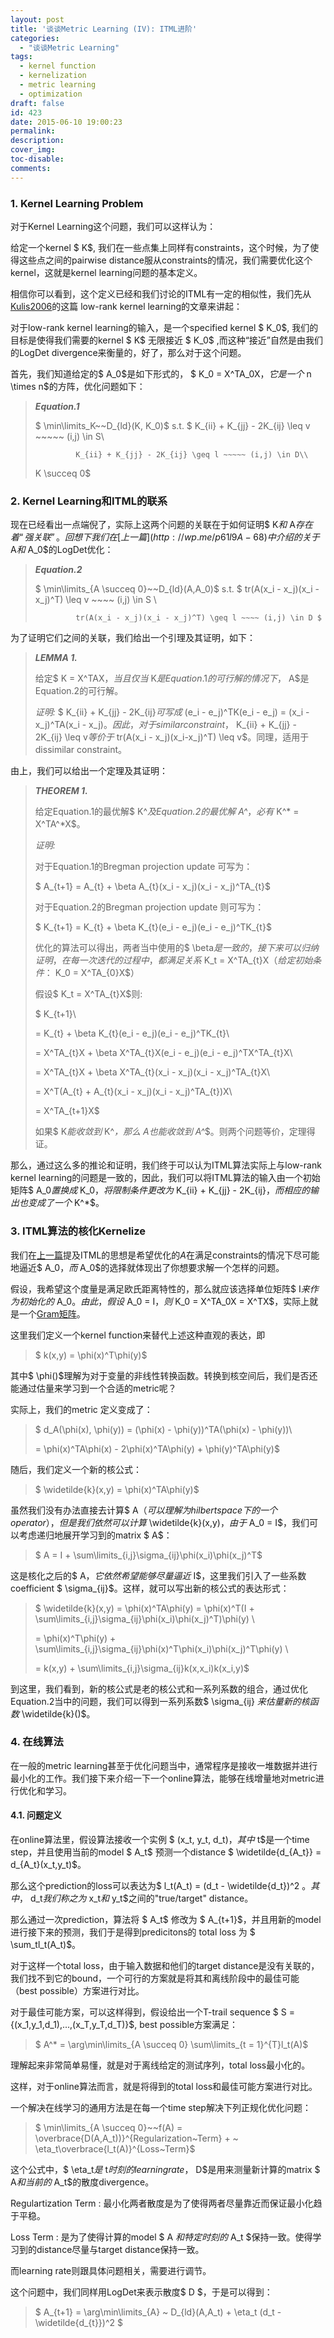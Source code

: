 ```yaml
---
layout: post
title: '谈谈Metric Learning (IV): ITML进阶'
categories:
  - "谈谈Metric Learning"
tags:
  - kernel function
  - kernelization
  - metric learning
  - optimization
draft: false
id: 423
date: 2015-06-10 19:00:23
permalink:
description:
cover_img:
toc-disable:
comments:
---
```


### 1\. Kernel Learning Problem

对于Kernel Learning这个问题，我们可以这样认为：

给定一个kernel $ K$, 我们在一些点集上同样有constraints，这个时候，为了使得这些点之间的pairwise distance服从constraints的情况，我们需要优化这个kernel，这就是kernel learning问题的基本定义。

相信你可以看到，这个定义已经和我们讨论的ITML有一定的相似性，我们先从[Kulis2006](http://dl.acm.org/citation.cfm?id=1143908)的这篇 low-rank kernel learning的文章来讲起：

对于low-rank kernel learning的输入，是一个specified kernel $ K_0$, 我们的目标是使得我们需要的kernel $ K$ 无限接近 $ K_0$ ,而这种“接近”自然是由我们的LogDet divergence来衡量的，好了，那么对于这个问题。

首先，我们知道给定的$ A_0$是如下形式的， $ K_0 = X^TA_0X$，它是一个$ n \times n$的方阵，优化问题如下：

> **_Equation.1_**
>
>   $ \min\limits_K~~D_{ld}(K, K_0)$
>   s.t. $ K_{ii} + K_{jj} - 2K_{ij} \leq v ~~~~~ (i,j) \in S\\
>
>              K_{ii} + K_{jj} - 2K_{ij} \geq l ~~~~~ (i,j) \in D\\
>
> K \succeq 0$

### 2\. Kernel Learning和ITML的联系

现在已经看出一点端倪了，实际上这两个问题的关联在于如何证明$ K$和$ A$存在着“强关联”。回想下我们在[上一篇](http://wp.me/p61l9A-68)中介绍的关于$ A$和$ A_0$的LogDet优化：

> **_Equation.2_**
>
>   $ \min\limits_{A \succeq 0}~~D_{ld}(A,A_0)$
>   s.t. $ tr(A(x_i - x_j)(x_i - x_j)^T) \leq v ~~~~ (i,j) \in S \\
>
>              tr(A(x_i - x_j)(x_i - x_j)^T) \geq l ~~~~ (i,j) \in D $

为了证明它们之间的关联，我们给出一个引理及其证明，如下：

> **_LEMMA 1._**
>
>   给定$ K = X^TAX$， 当且仅当$ K$是Equation.1的可行解的情况下，$ A$是Equation.2的可行解。
>
>   _证明:_
>   $ K_{ii} + K_{jj} - 2K_{ij}$可写成$ (e_i - e_j)^TK(e_i - e_j) = (x_i - x_j)^TA(x_i - x_j)$。因此，对于similar constraint，$ K_{ii} + K_{jj} - 2K_{ij} \leq v$等价于$ tr(A(x_i - x_j)(x_i-x_j)^T) \leq v$。同理，适用于dissimilar constraint。

由上，我们可以给出一个定理及其证明：

> **_THEOREM 1._**
>
>   给定Equation.1的最优解$ K^*$及Equation.2的最优解$ A^*$，必有$ K^* = X^TA^*X$。
>
>   _证明:_
>
>   对于Equation.1的Bregman projection update 可写为：
>
>   $ A_{t+1} = A_{t} + \beta A_{t}(x_i - x_j)(x_i - x_j)^TA_{t}$
>
>   对于Equation.2的Bregman projection update 则可写为：
>
>   $ K_{t+1} = K_{t} + \beta K_{t}(e_i - e_j)(e_i - e_j)^TK_{t}$
>
>   优化的算法可以得出，两者当中使用的$ \beta$是一致的，接下来可以归纳证明，在每一次迭代的过程中，都满足关系$ K_t = X^TA_{t}X$（给定初始条件：$ K_0 = X^TA_{0}X$）
>
>   假设$ K_t = X^TA_{t}X$则:
>
>   $ K_{t+1}\\
>
>  = K_{t} + \beta K_{t}(e_i - e_j)(e_i - e_j)^TK_{t}\\
>
>  = X^TA_{t}X + \beta X^TA_{t}X(e_i - e_j)(e_i - e_j)^TX^TA_{t}X\\
>
>  = X^TA_{t}X + \beta X^TA_{t}(x_i - x_j)(x_i - x_j)^TA_{t}X\\
>
>  = X^T(A_{t} + A_{t}(x_i - x_j)(x_i - x_j)^TA_{t})X\\
>
>  = X^TA_{t+1}X$
>
>   如果$ K$能收敛到$ K^*$，那么$ A$也能收敛到$ A^*$。则两个问题等价，定理得证。

那么，通过这么多的推论和证明，我们终于可以认为ITML算法实际上与low-rank kernel learning的问题是一致的，因此，我们可以将ITML算法的输入由一个初始矩阵$ A_0$置换成$ K_0$，将限制条件更改为$ K_{ii} + K_{jj} - 2K_{ij}$，而相应的输出也变成了一个$ K^*$。

### 3\. ITML算法的核化Kernelize

我们在[上一篇](http://wp.me/p61l9A-68)提及ITML的思想是希望优化的$A$在满足constraints的情况下尽可能地逼近$ A_0$，而$ A_0$的选择就体现出了你想要求解一个怎样的问题。

假设，我希望这个度量是满足欧氏距离特性的，那么就应该选择单位矩阵$ I$来作为初始化的$ A_0$。由此，假设$ A_0 = I$，则$ K_0 = X^TA_0X = X^TX$，实际上就是一个[Gram矩阵](http://en.wikipedia.org/wiki/Gramian_matrix)。

这里我们定义一个kernel function来替代上述这种直观的表达，即

> $ k(x,y) = \phi(x)^T\phi(y)$

其中$ \phi()$理解为对于变量的非线性转换函数。转换到核空间后，我们是否还能通过估量来学习到一个合适的metric呢？

实际上，我们的metric 定义变成了：

> $ d_A(\phi(x), \phi(y)) = (\phi(x) - \phi(y))^TA(\phi(x) - \phi(y))\\
>
> = \phi(x)^TA\phi(x) - 2\phi(x)^TA\phi(y) + \phi(y)^TA\phi(y)$

随后，我们定义一个新的核公式：

> $ \widetilde{k}(x,y) = \phi(x)^TA\phi(y)$

虽然我们没有办法直接去计算$ A$（可以理解为hilbert space下的一个operator），但是我们依然可以计算$ \widetilde{k}(x,y)$，由于$ A_0 = I$，我们可以考虑递归地展开学习到的matrix $ A$：

> $ A = I + \sum\limits_{i,j}\sigma_{ij}\phi(x_i)\phi(x_j)^T$

这是核化之后的$ A$，它依然希望能够尽量逼近$ I$，这里我们引入了一些系数coefficient $ \sigma_{ij}$。这样，就可以写出新的核公式的表达形式：

> $ \widetilde{k}(x,y) = \phi(x)^TA\phi(y) = \phi(x)^T(I + \sum\limits_{i,j}\sigma_{ij}\phi(x_i)\phi(x_j)^T)\phi(y) \\
>
> = \phi(x)^T\phi(y) + \sum\limits_{i,j}\sigma_{ij}\phi(x)^T\phi(x_i)\phi(x_j)^T\phi(y) \\
>
> = k(x,y) + \sum\limits_{i,j}\sigma_{ij}k(x,x_i)k(x_i,y)$

到这里，我们看到，新的核公式是老的核公式和一系列系数的组合，通过优化Equation.2当中的问题，我们可以得到一系列系数$ \sigma_{ij} $来估量新的核函数$ \widetilde{k}()$。

### 4\. 在线算法

在一般的metric learning甚至于优化问题当中，通常程序是接收一堆数据并进行最小化的工作。我们接下来介绍一下一个online算法，能够在线增量地对metric进行优化和学习。

#### 4.1\. 问题定义

在online算法里，假设算法接收一个实例 $ (x_t, y_t, d_t)$，其中$ t$是一个time step，并且使用当前的model $ A_t$ 预测一个distance $ \widetilde{d_{A_t}} = d_{A_t}(x_t,y_t)$。

那么这个prediction的loss可以表达为$ l_t(A_t) = (d_t - \widetilde{d_t})^2 $。其中，$ d_t$我们称之为$ x_t$和$ y_t$之间的"true/target" distance。

那么通过一次prediction，算法将 $ A_t$ 修改为 $ A_{t+1}$，并且用新的model进行接下来的预测，我们于是得到predicitons的 total loss 为 $ \sum_tl_t(A_t)$。

对于这样一个total loss，由于输入数据和他们的target distance是没有关联的，我们找不到它的bound，一个可行的方案就是将其和离线阶段中的最佳可能（best possible）方案进行对比。

对于最佳可能方案，可以这样得到，假设给出一个T-trail sequence $ S = \{(x_1,y_1,d_1),...,(x_T,y_T,d_T)\}$, best possible方案满足：

> $ A^* = \arg\min\limits_{A \succeq 0} \sum\limits_{t = 1}^{T}l_t(A)$

理解起来非常简单易懂，就是对于离线给定的测试序列，total loss最小化的。

这样，对于online算法而言，就是将得到的total loss和最佳可能方案进行对比。

一个解决在线学习的通用方法是在每一个time step解决下列正规化优化问题：

> $ \min\limits_{A \succeq 0}~~f(A) = \overbrace{D(A,A_t))}^{Regularization~Term} + ~ \eta_t\overbrace{l_t(A)}^{Loss~Term}$

这个公式中，$ \eta_t$是$ t$时刻的learning rate，$ D$是用来测量新计算的matrix $ A$和当前的$ A_t$的散度divergence。

Regulartization Term : 最小化两者散度是为了使得两者尽量靠近而保证最小化趋于平稳。

Loss Term : 是为了使得计算的model $ A $和特定时刻的$ A_t $保持一致。使得学习到的distance尽量与target distance保持一致。

而learning rate则跟具体问题相关，需要进行调节。

这个问题中，我们同样用LogDet来表示散度$ D $，于是可以得到：

> $ A_{t+1} = \arg\min\limits_{A} ~ D_{ld}(A,A_t) + \eta_t (d_t - \widetilde{d_{t}})^2 $
